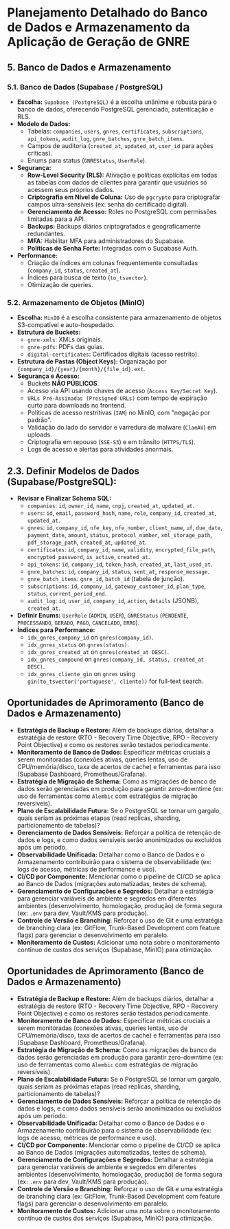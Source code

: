 # Planejamento Detalhado do Banco de Dados e Armazenamento da Aplicação de Geração de GNRE

## 5. Banco de Dados e Armazenamento

### 5.1. Banco de Dados (Supabase / PostgreSQL)

*   **Escolha:** `Supabase (PostgreSQL)` é a escolha unânime e robusta para o banco de dados, oferecendo PostgreSQL gerenciado, autenticação e RLS.
*   **Modelo de Dados:**
    *   Tabelas: `companies`, `users`, `gnres`, `certificates`, `subscriptions`, `api_tokens`, `audit_log`, `gnre_batches`, `gnre_batch_items`.
    *   Campos de auditoria (`created_at`, `updated_at`, `user_id` para ações críticas).
    *   Enums para status (`GNREStatus`, `UserRole`).
*   **Segurança:**
    *   **Row-Level Security (RLS):** Ativação e políticas explícitas em todas as tabelas com dados de clientes para garantir que usuários só acessem seus próprios dados.
    *   **Criptografia em Nível de Coluna:** Uso de `pgcrypto` para criptografar campos ultra-sensíveis (ex: senha do certificado digital).
    *   **Gerenciamento de Acesso:** Roles no PostgreSQL com permissões limitadas para a API.
    *   **Backups:** Backups diários criptografados e geograficamente redundantes.
    *   **MFA:** Habilitar MFA para administradores do Supabase.
    *   **Políticas de Senha Forte:** Integradas com o Supabase Auth.
*   **Performance:**
    *   Criação de índices em colunas frequentemente consultadas (`company_id`, `status`, `created_at`).
    *   Índices para busca de texto (`to_tsvector`).
    *   Otimização de queries.

### 5.2. Armazenamento de Objetos (MinIO)

*   **Escolha:** `MinIO` é a escolha consistente para armazenamento de objetos S3-compatível e auto-hospedado.
*   **Estrutura de Buckets:**
    *   `gnre-xmls`: XMLs originais.
    *   `gnre-pdfs`: PDFs das guias.
    *   `digital-certificates`: Certificados digitais (acesso restrito).
*   **Estrutura de Pastas (Object Keys):** Organização por `{company_id}/{year}/{month}/{file_id}.ext`.
*   **Segurança e Acesso:**
    *   Buckets **NÃO PÚBLICOS**.
    *   Acesso via API usando chaves de acesso (`Access Key/Secret Key`).
    *   `URLs Pré-Assinadas (Presigned URLs)` com tempo de expiração curto para downloads no frontend.
    *   Políticas de acesso restritivas (`IAM`) no MinIO, com "negação por padrão".
    *   Validação do lado do servidor e varredura de malware (`ClamAV`) em uploads.
    *   Criptografia em repouso (`SSE-S3`) e em trânsito (`HTTPS/TLS`).
    *   Logs de acesso e alertas para atividades anormais.

## 2.3. Definir Modelos de Dados (Supabase/PostgreSQL):

*   **Revisar e Finalizar Schema SQL:**
    *   `companies`: `id`, `owner_id`, `name`, `cnpj`, `created_at`, `updated_at`.
    *   `users`: `id`, `email`, `password_hash`, `name`, `role`, `company_id`, `created_at`, `updated_at`.
    *   `gnres`: `id`, `company_id`, `nfe_key`, `nfe_number`, `client_name`, `uf`, `due_date`, `payment_date`, `amount`, `status`, `protocol_number`, `xml_storage_path`, `pdf_storage_path`, `created_at`, `updated_at`.
    *   `certificates`: `id`, `company_id`, `name`, `validity`, `encrypted_file_path`, `encrypted_password`, `is_active`, `created_at`.
    *   `api_tokens`: `id`, `company_id`, `token_hash`, `created_at`, `last_used_at`.
    *   `gnre_batches`: `id`, `company_id`, `status`, `sent_at`, `response_message`.
    *   `gnre_batch_items`: `gnre_id`, `batch_id` (tabela de junção).
    *   `subscriptions`: `id`, `company_id`, `gateway_customer_id`, `plan_type`, `status`, `current_period_end`.
    *   `audit_log`: `id`, `user_id`, `company_id`, `action`, `details` (JSONB), `created_at`.
*   **Definir Enums:** `UserRole` (`ADMIN`, `USER`), `GNREStatus` (`PENDENTE`, `PROCESSANDO`, `GERADO`, `PAGO`, `CANCELADO`, `ERRO`).
*   **Índices para Performance:**
    *   `idx_gnres_company_id` on `gnres(company_id)`.
    *   `idx_gnres_status` on `gnres(status)`.
    *   `idx_gnres_created_at` on `gnres(created_at DESC)`.
    *   `idx_gnres_compound` on `gnres(company_id, status, created_at DESC)`.
    *   `idx_gnres_cliente_gin` on `gnres` using `gin(to_tsvector('portuguese', cliente))` for full-text search.
## Oportunidades de Aprimoramento (Banco de Dados e Armazenamento)

*   **Estratégia de Backup e Restore:** Além de backups diários, detalhar a estratégia de restore (RTO - Recovery Time Objective, RPO - Recovery Point Objective) e como os restores serão testados periodicamente.
*   **Monitoramento de Banco de Dados:** Especificar métricas cruciais a serem monitoradas (conexões ativas, queries lentas, uso de CPU/memória/disco, taxa de acertos de cache) e ferramentas para isso (Supabase Dashboard, Prometheus/Grafana).
*   **Estratégia de Migração de Schema:** Como as migrações de banco de dados serão gerenciadas em produção para garantir zero-downtime (ex: uso de ferramentas como `Alembic` com estratégias de migração reversíveis).
*   **Plano de Escalabilidade Futura:** Se o PostgreSQL se tornar um gargalo, quais seriam as próximas etapas (read replicas, sharding, particionamento de tabelas)?
*   **Gerenciamento de Dados Sensíveis:** Reforçar a política de retenção de dados e logs, e como dados sensíveis serão anonimizados ou excluídos após um período.
*   **Observabilidade Unificada:** Detalhar como o Banco de Dados e o Armazenamento contribuirão para o sistema de observabilidade (ex: logs de acesso, métricas de performance e uso).
*   **CI/CD por Componente:** Mencionar como o pipeline de CI/CD se aplica ao Banco de Dados (migrações automatizadas, testes de schema).
*   **Gerenciamento de Configurações e Segredos:** Detalhar a estratégia para gerenciar variáveis de ambiente e segredos em diferentes ambientes (desenvolvimento, homologação, produção) de forma segura (ex: `.env` para dev, Vault/KMS para produção).
*   **Controle de Versão e Branching:** Reforçar o uso de Git e uma estratégia de branching clara (ex: GitFlow, Trunk-Based Development com feature flags) para gerenciar o desenvolvimento em paralelo.
*   **Monitoramento de Custos:** Adicionar uma nota sobre o monitoramento contínuo de custos dos serviços (Supabase, MinIO) para otimização.
## Oportunidades de Aprimoramento (Banco de Dados e Armazenamento)

*   **Estratégia de Backup e Restore:** Além de backups diários, detalhar a estratégia de restore (RTO - Recovery Time Objective, RPO - Recovery Point Objective) e como os restores serão testados periodicamente.
*   **Monitoramento de Banco de Dados:** Especificar métricas cruciais a serem monitoradas (conexões ativas, queries lentas, uso de CPU/memória/disco, taxa de acertos de cache) e ferramentas para isso (Supabase Dashboard, Prometheus/Grafana).
*   **Estratégia de Migração de Schema:** Como as migrações de banco de dados serão gerenciadas em produção para garantir zero-downtime (ex: uso de ferramentas como `Alembic` com estratégias de migração reversíveis).
*   **Plano de Escalabilidade Futura:** Se o PostgreSQL se tornar um gargalo, quais seriam as próximas etapas (read replicas, sharding, particionamento de tabelas)?
*   **Gerenciamento de Dados Sensíveis:** Reforçar a política de retenção de dados e logs, e como dados sensíveis serão anonimizados ou excluídos após um período.
*   **Observabilidade Unificada:** Detalhar como o Banco de Dados e o Armazenamento contribuirão para o sistema de observabilidade (ex: logs de acesso, métricas de performance e uso).
*   **CI/CD por Componente:** Mencionar como o pipeline de CI/CD se aplica ao Banco de Dados (migrações automatizadas, testes de schema).
*   **Gerenciamento de Configurações e Segredos:** Detalhar a estratégia para gerenciar variáveis de ambiente e segredos em diferentes ambientes (desenvolvimento, homologação, produção) de forma segura (ex: `.env` para dev, Vault/KMS para produção).
*   **Controle de Versão e Branching:** Reforçar o uso de Git e uma estratégia de branching clara (ex: GitFlow, Trunk-Based Development com feature flags) para gerenciar o desenvolvimento em paralelo.
*   **Monitoramento de Custos:** Adicionar uma nota sobre o monitoramento contínuo de custos dos serviços (Supabase, MinIO) para otimização.